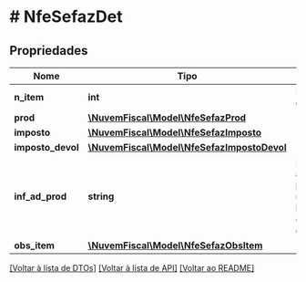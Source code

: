# # NfeSefazDet

## Propriedades

Nome | Tipo | Descrição | Comentários
------------ | ------------- | ------------- | -------------
**n_item** | **int** | Número do item do NF. |
**prod** | [**\NuvemFiscal\Model\NfeSefazProd**](NfeSefazProd.md) |  |
**imposto** | [**\NuvemFiscal\Model\NfeSefazImposto**](NfeSefazImposto.md) |  |
**imposto_devol** | [**\NuvemFiscal\Model\NfeSefazImpostoDevol**](NfeSefazImpostoDevol.md) |  | [optional]
**inf_ad_prod** | **string** | Informações adicionais do produto (norma referenciada, informações complementares, etc). | [optional]
**obs_item** | [**\NuvemFiscal\Model\NfeSefazObsItem**](NfeSefazObsItem.md) |  | [optional]

[[Voltar à lista de DTOs]](../../README.md#models) [[Voltar à lista de API]](../../README.md#endpoints) [[Voltar ao README]](../../README.md)
